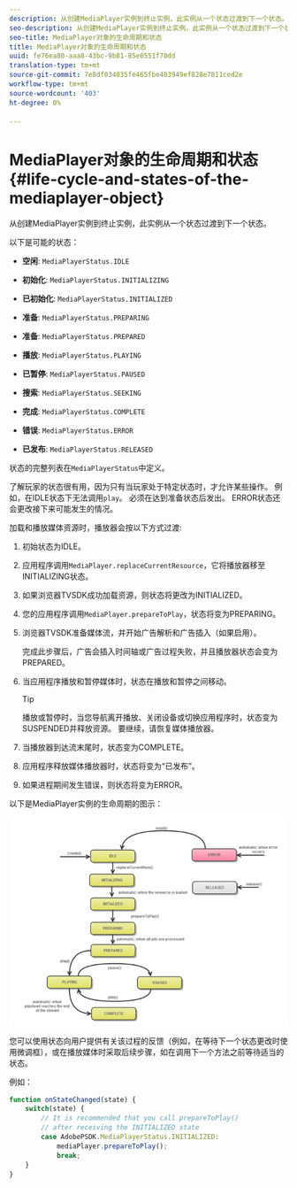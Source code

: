 ```yaml
---
description: 从创建MediaPlayer实例到终止实例，此实例从一个状态过渡到下一个状态。
seo-description: 从创建MediaPlayer实例到终止实例，此实例从一个状态过渡到下一个状态。
seo-title: MediaPlayer对象的生命周期和状态
title: MediaPlayer对象的生命周期和状态
uuid: fe76ea80-aaa8-43bc-9b81-85e0551f70dd
translation-type: tm+mt
source-git-commit: 7e8df034035fe465fbe403949ef828e7811ced2e
workflow-type: tm+mt
source-wordcount: '403'
ht-degree: 0%

---
```



# MediaPlayer对象的生命周期和状态{#life-cycle-and-states-of-the-mediaplayer-object}

从创建MediaPlayer实例到终止实例，此实例从一个状态过渡到下一个状态。

以下是可能的状态：

* **空闲**:  `MediaPlayerStatus.IDLE`

* **初始化**:  `MediaPlayerStatus.INITIALIZING`

* **已初始化**:  `MediaPlayerStatus.INITIALIZED`

* **准备**:  `MediaPlayerStatus.PREPARING`

* **准备**:  `MediaPlayerStatus.PREPARED`

* **播放**:  `MediaPlayerStatus.PLAYING`

* **已暂停**:  `MediaPlayerStatus.PAUSED`

* **搜索**:  `MediaPlayerStatus.SEEKING`

* **完成**:  `MediaPlayerStatus.COMPLETE`

* **错误**:  `MediaPlayerStatus.ERROR`

* **已发布**:  `MediaPlayerStatus.RELEASED`

状态的完整列表在`MediaPlayerStatus`中定义。

了解玩家的状态很有用，因为只有当玩家处于特定状态时，才允许某些操作。 例如，在IDLE状态下无法调用`play`。 必须在达到准备状态后发出。 ERROR状态还会更改接下来可能发生的情况。

加载和播放媒体资源时，播放器会按以下方式过渡:

1. 初始状态为IDLE。
1. 应用程序调用`MediaPlayer.replaceCurrentResource`，它将播放器移至INITIALIZING状态。
1. 如果浏览器TVSDK成功加载资源，则状态将更改为INITIALIZED。
1. 您的应用程序调用`MediaPlayer.prepareToPlay`，状态将变为PREPARING。
1. 浏览器TVSDK准备媒体流，并开始广告解析和广告插入（如果启用）。

   完成此步骤后，广告会插入时间轴或广告过程失败，并且播放器状态会变为PREPARED。
1. 当应用程序播放和暂停媒体时，状态在播放和暂停之间移动。

   >[!TIP]
   >
   >播放或暂停时，当您导航离开播放、关闭设备或切换应用程序时，状态变为SUSPENDED并释放资源。 要继续，请恢复媒体播放器。

1. 当播放器到达流末尾时，状态变为COMPLETE。
1. 应用程序释放媒体播放器时，状态将变为“已发布”。
1. 如果进程期间发生错误，则状态将变为ERROR。

以下是MediaPlayer实例的生命周期的图示：

<!--<a id="fig_DD3DAE7507C549C8A4720A26DFCFFCCB"></a>-->

![](assets/player-state-transitions-diagram-android_1.2_web.png)

您可以使用状态向用户提供有关该过程的反馈（例如，在等待下一个状态更改时使用微调框），或在播放媒体时采取后续步骤，如在调用下一个方法之前等待适当的状态。

例如：

```js
function onStateChanged(state) { 
    switch(state) { 
        // It is recommended that you call prepareToPlay()  
        // after receiving the INITIALIZED state             
        case AdobePSDK.MediaPlayerStatus.INITIALIZED: 
            mediaPlayer.prepareToPlay(); 
            break; 
    } 
} 
```

